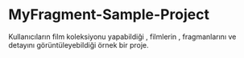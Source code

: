 # MyFragment-Sample-Project
 Kullanıcıların film koleksiyonu yapabildiği , filmlerin , fragmanlarını ve detayını görüntüleyebildiği örnek bir proje.
